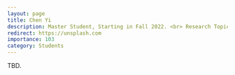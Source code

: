 ```yaml
---
layout: page
title: Chen Yi
description: Master Student, Starting in Fall 2022. <br> Research Topic&#58; Graph Neural Network.
redirect: https://unsplash.com
importance: 103
category: Students
---
```


TBD.
